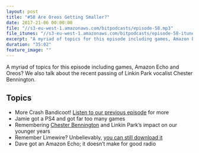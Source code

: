 ```yaml
---
layout: post
title: "#58 Are Oreos Getting Smaller?"
date: 2017-21-06 00:00:00
file: "//s3-eu-west-1.amazonaws.com/bitpodcasts/episode-58.mp3"
file_itunes: "//s3-eu-west-1.amazonaws.com/bitpodcasts/episode-58-itunes.m4a"
excerpt: "A myriad of topics for this episode including games, Amazon Echo and Oreos? We also talk about the recent passing of Linkin Park vocalist Chester Bennington."
duration: "35:02"
feature_image: ""
---
```


A myriad of topics for this episode including games, Amazon Echo and Oreos? We also talk about the recent passing of Linkin Park vocalist Chester Bennington.

## Topics
- More Crash Bandicoot! [Listen to our previous episode](https://bitpodcast.com/2017/07/06/episode-57/) for more
- Jamie got a PS4 and got far too many games
- Remembering [Chester Bennington](http://www.bbc.co.uk/news/world-us-canada-40676530) and Linkin Park’s impact on our younger years
- Remember Limewire? Unbelievably, [you can still download it](http://www.freelimewiredownload.net/)
- Dave got an Amazon Echo; it doesn’t make for good radio
